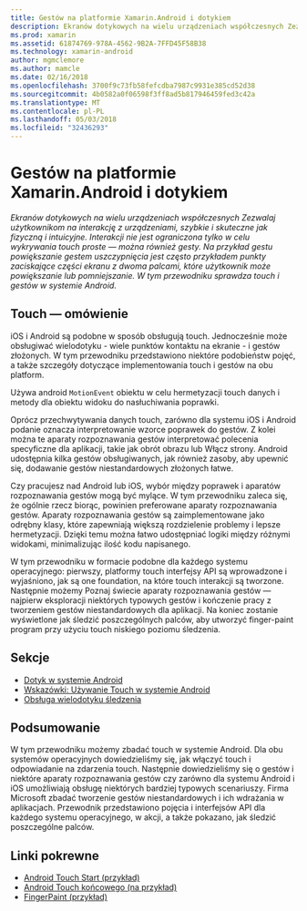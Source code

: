 ```yaml
---
title: Gestów na platformie Xamarin.Android i dotykiem
description: Ekranów dotykowych na wielu urządzeniach współczesnych Zezwalaj użytkownikom na interakcję z urządzeniami, szybkie i skuteczne jak fizyczną i intuicyjne. Interakcji nie jest ograniczona tylko w celu wykrywania touch proste — można również gesty. Na przykład gestu powiększanie gestem uszczypnięcia jest często przykładem punkty zaciskające części ekranu z dwoma palcami, które użytkownik może powiększanie lub pomniejszanie. W tym przewodniku sprawdza touch i gestów w systemie Android.
ms.prod: xamarin
ms.assetid: 61874769-978A-4562-9B2A-7FFD45F58B38
ms.technology: xamarin-android
author: mgmclemore
ms.author: mamcle
ms.date: 02/16/2018
ms.openlocfilehash: 3700f9c73fb58fefcdba7987c9931e385cd52d38
ms.sourcegitcommit: 4b0582a0f06598f3ff8ad5b817946459fed3c42a
ms.translationtype: MT
ms.contentlocale: pl-PL
ms.lasthandoff: 05/03/2018
ms.locfileid: "32436293"
---
```

# <a name="touch-and-gestures-in-xamarinandroid"></a>Gestów na platformie Xamarin.Android i dotykiem

_Ekranów dotykowych na wielu urządzeniach współczesnych Zezwalaj użytkownikom na interakcję z urządzeniami, szybkie i skuteczne jak fizyczną i intuicyjne. Interakcji nie jest ograniczona tylko w celu wykrywania touch proste — można również gesty. Na przykład gestu powiększanie gestem uszczypnięcia jest często przykładem punkty zaciskające części ekranu z dwoma palcami, które użytkownik może powiększanie lub pomniejszanie. W tym przewodniku sprawdza touch i gestów w systemie Android._

## <a name="touch-overview"></a>Touch — omówienie

iOS i Android są podobne w sposób obsługują touch. Jednocześnie może obsługiwać wielodotyku - wiele punktów kontaktu na ekranie - i gestów złożonych. W tym przewodniku przedstawiono niektóre podobieństw pojęć, a także szczegóły dotyczące implementowania touch i gestów na obu platform.

Używa android `MotionEvent` obiektu w celu hermetyzacji touch danych i metody dla obiektu widoku do nasłuchiwania poprawki.

Oprócz przechwytywania danych touch, zarówno dla systemu iOS i Android podanie oznacza interpretowanie wzorce poprawek do gestów. Z kolei można te aparaty rozpoznawania gestów interpretować polecenia specyficzne dla aplikacji, takie jak obrót obrazu lub Włącz strony. Android udostępnia kilka gestów obsługiwanych, jak również zasoby, aby upewnić się, dodawanie gestów niestandardowych złożonych łatwe.

Czy pracujesz nad Android lub iOS, wybór między poprawek i aparatów rozpoznawania gestów mogą być mylące. W tym przewodniku zaleca się, że ogólnie rzecz biorąc, powinien preferowane aparaty rozpoznawania gestów. Aparaty rozpoznawania gestów są zaimplementowane jako odrębny klasy, które zapewniają większą rozdzielenie problemy i lepsze hermetyzacji. Dzięki temu można łatwo udostępniać logiki między różnymi widokami, minimalizując ilość kodu napisanego.

W tym przewodniku w formacie podobne dla każdego systemu operacyjnego: pierwszy, platformy touch interfejsy API są wprowadzone i wyjaśniono, jak są one foundation, na które touch interakcji są tworzone. Następnie możemy Poznaj świecie aparaty rozpoznawania gestów — najpierw eksploracji niektórych typowych gestów i kończenie pracy z tworzeniem gestów niestandardowych dla aplikacji. Na koniec zostanie wyświetlone jak śledzić poszczególnych palców, aby utworzyć finger-paint program przy użyciu touch niskiego poziomu śledzenia.

## <a name="sections"></a>Sekcje

-  [Dotyk w systemie Android](~/android/app-fundamentals/touch/android-touch-walkthrough.md)
-  [Wskazówki: Używanie Touch w systemie Android](~/android/app-fundamentals/touch/android-touch-walkthrough.md)
-  [Obsługa wielodotyku śledzenia](touch-tracking.md)

## <a name="summary"></a>Podsumowanie

W tym przewodniku możemy zbadać touch w systemie Android. Dla obu systemów operacyjnych dowiedzieliśmy się, jak włączyć touch i odpowiadanie na zdarzenia touch. Następnie dowiedzieliśmy się o gestów i niektóre aparaty rozpoznawania gestów czy zarówno dla systemu Android i iOS umożliwiają obsługę niektórych bardziej typowych scenariuszy. Firma Microsoft zbadać tworzenie gestów niestandardowych i ich wdrażania w aplikacjach. Przewodnik przedstawiono pojęcia i interfejsów API dla każdego systemu operacyjnego, w akcji, a także pokazano, jak śledzić poszczególne palców.



## <a name="related-links"></a>Linki pokrewne

- [Android Touch Start (przykład)](https://developer.xamarin.com/samples/monodroid/ApplicationFundamentals/Touch_start)
- [Android Touch końcowego (na przykład)](https://developer.xamarin.com/samples/monodroid/ApplicationFundamentals/Touch_final)
- [FingerPaint (przykład)](https://developer.xamarin.com/samples/monodroid/ApplicationFundamentals/FingerPaint)
